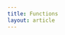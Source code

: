 ```yaml
---
title: Functions
layout: article
---
```


<script context="module">
  export function load() {
    return {
      stuff: {
        title: 'Functions - PHP'
      }
    };
  }
</script>
